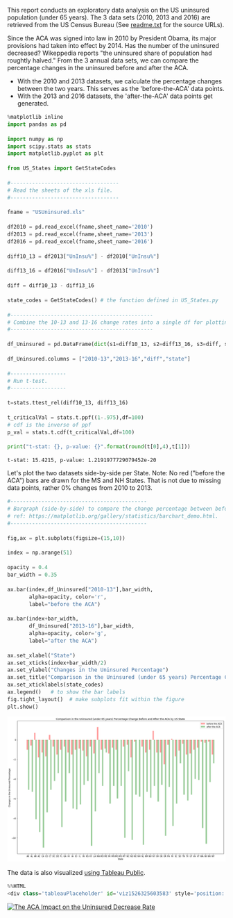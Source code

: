 
This report conducts an exploratory data analysis on the US uninsured population (under 65 years).  The 3 data sets (2010, 2013 and 2016) are retrieved from the US Census Bureau (See [readme.txt](https://github.com/bsuzow/USUninsured/blob/master/readme.txt) for the source URLs).

Since the ACA was signed into law in 2010 by President Obama, its major provisions had taken into effect by 2014. Has the number of the uninsured decreased?  Wikeppedia reports "the uninsured share of population had roughtly halved."  From the 3 annual data sets, we can compare the percentage changes in the uninsured before and after the ACA. 
- With the 2010 and 2013 datasets, we calculate the percentage changes between the two years.  This serves as the 'before-the-ACA' data points.
- With the 2013 and 2016 datasets, the 'after-the-ACA' data points get generated.



```python
%matplotlib inline
import pandas as pd

import numpy as np
import scipy.stats as stats
import matplotlib.pyplot as plt

from US_States import GetStateCodes

#-----------------------------------
# Read the sheets of the xls file.
#-----------------------------------

fname = "USUninsured.xls"

df2010 = pd.read_excel(fname,sheet_name='2010')
df2013 = pd.read_excel(fname,sheet_name='2013')
df2016 = pd.read_excel(fname,sheet_name='2016')

diff10_13 = df2013["UnInsu%"] - df2010["UnInsu%"]

diff13_16 = df2016["UnInsu%"] - df2013["UnInsu%"]

diff = diff10_13 - diff13_16

state_codes = GetStateCodes() # the function defined in US_States.py

#----------------------------------------------
# Combine the 10-13 and 13-16 change rates into a single df for plotting.
#----------------------------------------------

df_Uninsured = pd.DataFrame(dict(s1=diff10_13, s2=diff13_16, s3=diff, s4=state_codes))

df_Uninsured.columns = ["2010-13","2013-16","diff","state"]

#------------------
# Run t-test.
#------------------

t=stats.ttest_rel(diff10_13, diff13_16)

t_criticalVal = stats.t.ppf((1-.975),df=100)
# cdf is the inverse of ppf
p_val = stats.t.cdf(t_criticalVal,df=100)

print("t-stat: {}, p-value: {}".format(round(t[0],4),t[1]))

```

    t-stat: 15.4215, p-value: 1.2191977729079452e-20
    

Let's plot the two datasets side-by-side per State.
Note: No red ("before the ACA") bars are drawn for the MS and NH States. That is not due to missing data points, rather 0% changes from 2010 to 2013. 


```python
#--------------------------------------------
# Bargraph (side-by-side) to compare the change percentage between before and after the ACA.
# ref: https://matplotlib.org/gallery/statistics/barchart_demo.html.
#--------------------------------------------

fig,ax = plt.subplots(figsize=(15,10))

index = np.arange(51)

opacity = 0.4
bar_width = 0.35

ax.bar(index,df_Uninsured["2010-13"],bar_width,
       alpha=opacity, color='r',
       label="before the ACA")

ax.bar(index+bar_width,
       df_Uninsured["2013-16"],bar_width,
       alpha=opacity, color='g',
       label="after the ACA")

ax.set_xlabel("State")
ax.set_xticks(index+bar_width/2)
ax.set_ylabel("Changes in the Uninsured Percentage")
ax.set_title("Comparison in the Uninsured (under 65 years) Percentage Change Before and After the ACA by US State" )
ax.set_xticklabels(state_codes)
ax.legend()   # to show the bar labels
fig.tight_layout()  # make subplots fit within the figure
plt.show()
```


![png](output_3_0.png)



The data is also visualized [using Tableau Public](https://public.tableau.com/profile/bo.suzow#!/vizhome/ACAImpact/ACAImpact). 


```python
%%HTML
<div class='tableauPlaceholder' id='viz1526325603583' style='position: relative'><noscript><a href='https:&#47;&#47;github.com&#47;bsuzow&#47;USUninsured&#47;blob&#47;master&#47;ACA_Effect_on_the_Uninsured.md'><img alt='The ACA Impact on the Uninsured Decrease Rate ' src='https:&#47;&#47;public.tableau.com&#47;static&#47;images&#47;AC&#47;ACAImpact&#47;ACAImpact&#47;1_rss.png' style='border: none' /></a></noscript><object class='tableauViz'  style='display:none;'><param name='host_url' value='https%3A%2F%2Fpublic.tableau.com%2F' /> <param name='embed_code_version' value='3' /> <param name='site_root' value='' /><param name='name' value='ACAImpact&#47;ACAImpact' /><param name='tabs' value='no' /><param name='toolbar' value='yes' /><param name='static_image' value='https:&#47;&#47;public.tableau.com&#47;static&#47;images&#47;AC&#47;ACAImpact&#47;ACAImpact&#47;1.png' /> <param name='animate_transition' value='yes' /><param name='display_static_image' value='yes' /><param name='display_spinner' value='yes' /><param name='display_overlay' value='yes' /><param name='display_count' value='yes' /></object></div>                <script type='text/javascript'>                    var divElement = document.getElementById('viz1526325603583');                    var vizElement = divElement.getElementsByTagName('object')[0];                    vizElement.style.width='100%';vizElement.style.height=(divElement.offsetWidth*0.75)+'px';                    var scriptElement = document.createElement('script');                    scriptElement.src = 'https://public.tableau.com/javascripts/api/viz_v1.js';                    vizElement.parentNode.insertBefore(scriptElement, vizElement);                </script>
```


<div class='tableauPlaceholder' id='viz1526325603583' style='position: relative'><noscript><a href='https:&#47;&#47;github.com&#47;bsuzow&#47;USUninsured&#47;blob&#47;master&#47;ACA_Effect_on_the_Uninsured.md'><img alt='The ACA Impact on the Uninsured Decrease Rate ' src='https:&#47;&#47;public.tableau.com&#47;static&#47;images&#47;AC&#47;ACAImpact&#47;ACAImpact&#47;1_rss.png' style='border: none' /></a></noscript><object class='tableauViz'  style='display:none;'><param name='host_url' value='https%3A%2F%2Fpublic.tableau.com%2F' /> <param name='embed_code_version' value='3' /> <param name='site_root' value='' /><param name='name' value='ACAImpact&#47;ACAImpact' /><param name='tabs' value='no' /><param name='toolbar' value='yes' /><param name='static_image' value='https:&#47;&#47;public.tableau.com&#47;static&#47;images&#47;AC&#47;ACAImpact&#47;ACAImpact&#47;1.png' /> <param name='animate_transition' value='yes' /><param name='display_static_image' value='yes' /><param name='display_spinner' value='yes' /><param name='display_overlay' value='yes' /><param name='display_count' value='yes' /></object></div>                <script type='text/javascript'>                    var divElement = document.getElementById('viz1526325603583');                    var vizElement = divElement.getElementsByTagName('object')[0];                    vizElement.style.width='100%';vizElement.style.height=(divElement.offsetWidth*0.75)+'px';                    var scriptElement = document.createElement('script');                    scriptElement.src = 'https://public.tableau.com/javascripts/api/viz_v1.js';                    vizElement.parentNode.insertBefore(scriptElement, vizElement);                </script>

